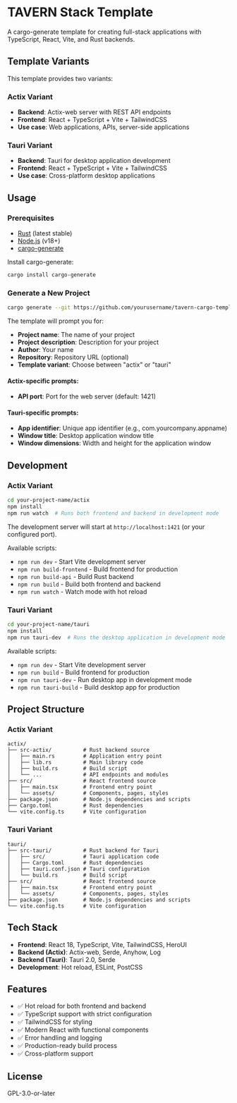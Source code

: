 # TAVERN Stack Template

A cargo-generate template for creating full-stack applications with TypeScript, React, Vite, and Rust backends.

## Template Variants

This template provides two variants:

### Actix Variant
- **Backend**: Actix-web server with REST API endpoints
- **Frontend**: React + TypeScript + Vite + TailwindCSS
- **Use case**: Web applications, APIs, server-side applications

### Tauri Variant
- **Backend**: Tauri for desktop application development
- **Frontend**: React + TypeScript + Vite + TailwindCSS
- **Use case**: Cross-platform desktop applications

## Usage

### Prerequisites
- [Rust](https://rustup.rs/) (latest stable)
- [Node.js](https://nodejs.org/) (v18+)
- [cargo-generate](https://github.com/cargo-generate/cargo-generate)

Install cargo-generate:
```bash
cargo install cargo-generate
```

### Generate a New Project

```bash
cargo generate --git https://github.com/yourusername/tavern-cargo-template
```

The template will prompt you for:
- **Project name**: The name of your project
- **Project description**: Description for your project
- **Author**: Your name
- **Repository**: Repository URL (optional)
- **Template variant**: Choose between "actix" or "tauri"

#### Actix-specific prompts:
- **API port**: Port for the web server (default: 1421)

#### Tauri-specific prompts:
- **App identifier**: Unique app identifier (e.g., com.yourcompany.appname)
- **Window title**: Desktop application window title
- **Window dimensions**: Width and height for the application window

## Development

### Actix Variant

```bash
cd your-project-name/actix
npm install
npm run watch  # Runs both frontend and backend in development mode
```

The development server will start at `http://localhost:1421` (or your configured port).

Available scripts:
- `npm run dev` - Start Vite development server
- `npm run build-frontend` - Build frontend for production
- `npm run build-api` - Build Rust backend
- `npm run build` - Build both frontend and backend
- `npm run watch` - Watch mode with hot reload

### Tauri Variant

```bash
cd your-project-name/tauri
npm install
npm run tauri-dev  # Runs the desktop application in development mode
```

Available scripts:
- `npm run dev` - Start Vite development server
- `npm run build` - Build frontend for production
- `npm run tauri-dev` - Run desktop app in development mode
- `npm run tauri-build` - Build desktop app for production

## Project Structure

### Actix Variant
```
actix/
├── src-actix/          # Rust backend source
│   ├── main.rs         # Application entry point
│   ├── lib.rs          # Main library code
│   ├── build.rs        # Build script
│   └── ...             # API endpoints and modules
├── src/                # React frontend source
│   ├── main.tsx        # Frontend entry point
│   └── assets/         # Components, pages, styles
├── package.json        # Node.js dependencies and scripts
├── Cargo.toml          # Rust dependencies
└── vite.config.ts      # Vite configuration
```

### Tauri Variant
```
tauri/
├── src-tauri/          # Rust backend for Tauri
│   ├── src/            # Tauri application code
│   ├── Cargo.toml      # Rust dependencies
│   ├── tauri.conf.json # Tauri configuration
│   └── build.rs        # Build script
├── src/                # React frontend source
│   ├── main.tsx        # Frontend entry point
│   └── assets/         # Components, pages, styles
├── package.json        # Node.js dependencies and scripts
└── vite.config.ts      # Vite configuration
```

## Tech Stack

- **Frontend**: React 18, TypeScript, Vite, TailwindCSS, HeroUI
- **Backend (Actix)**: Actix-web, Serde, Anyhow, Log
- **Backend (Tauri)**: Tauri 2.0, Serde
- **Development**: Hot reload, ESLint, PostCSS

## Features

- ✅ Hot reload for both frontend and backend
- ✅ TypeScript support with strict configuration
- ✅ TailwindCSS for styling
- ✅ Modern React with functional components
- ✅ Error handling and logging
- ✅ Production-ready build process
- ✅ Cross-platform support

## License

GPL-3.0-or-later

